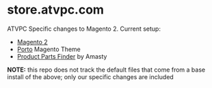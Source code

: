 # store.atvpc.com

ATVPC Specific changes to Magento 2. Current setup: 

  * [Magento 2](https://magento.com/)
  * [Porto](https://themeforest.net/item/porto-ultimate-responsive-magento-theme/9725864) Magento Theme
  * [Product Parts Finder](https://amasty.com/product-parts-finder-for-magento-2.html) by Amasty

**NOTE:** this repo does not track the default files that come from a base install of the above; only our specific changes are included